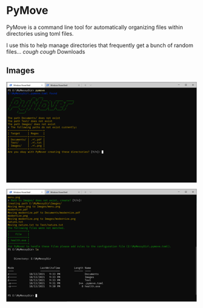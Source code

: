 # PyMove

PyMove is a command line tool for automatically organizing files within
directories using toml files.

I use this to help manage directories that frequently get a bunch of random
files... _cough cough_ Downloads

## Images

<img src="docs/images/cli.png" style="display:block;margin:0 auto"/>
</br>
<img src="docs/images/result.png" style="display:block;margin:0 auto"/>
